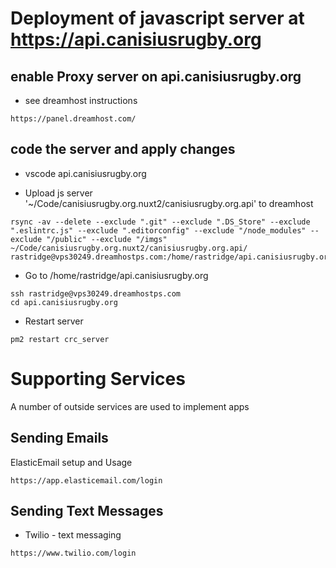 # Deployment of javascript server at https://api.canisiusrugby.org

## enable Proxy server on api.canisiusrugby.org

- see dreamhost instructions

```
https://panel.dreamhost.com/
```

## code the server and apply changes

- vscode api.canisiusrugby.org

- Upload js server '~/Code/canisiusrugby.org.nuxt2/canisiusrugby.org.api' to dreamhost

```
rsync -av --delete --exclude ".git" --exclude ".DS_Store" --exclude ".eslintrc.js" --exclude ".editorconfig" --exclude "/node_modules" --exclude "/public" --exclude "/imgs" ~/Code/canisiusrugby.org.nuxt2/canisiusrugby.org.api/ rastridge@vps30249.dreamhostps.com:/home/rastridge/api.canisiusrugby.org/

```

- Go to /home/rastridge/api.canisiusrugby.org

```
ssh rastridge@vps30249.dreamhostps.com
cd api.canisiusrugby.org
```

- Restart server

```
pm2 restart crc_server
```

# Supporting Services

A number of outside services are used to implement apps

## Sending Emails

ElasticEmail
setup and Usage

```
https://app.elasticemail.com/login
```

## Sending Text Messages

- Twilio - text messaging

```
https://www.twilio.com/login
```
